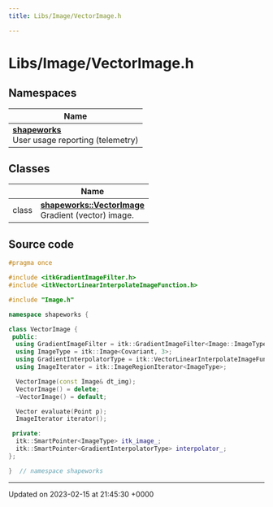 ```yaml
---
title: Libs/Image/VectorImage.h

---
```


# Libs/Image/VectorImage.h



## Namespaces

| Name           |
| -------------- |
| **[shapeworks](../Namespaces/namespaceshapeworks.md)** <br>User usage reporting (telemetry)  |

## Classes

|                | Name           |
| -------------- | -------------- |
| class | **[shapeworks::VectorImage](../Classes/classshapeworks_1_1VectorImage.md)** <br>Gradient (vector) image.  |




## Source code

```cpp
#pragma once

#include <itkGradientImageFilter.h>
#include <itkVectorLinearInterpolateImageFunction.h>

#include "Image.h"

namespace shapeworks {

class VectorImage {
 public:
  using GradientImageFilter = itk::GradientImageFilter<Image::ImageType>;
  using ImageType = itk::Image<Covariant, 3>;
  using GradientInterpolatorType = itk::VectorLinearInterpolateImageFunction<ImageType, Image::PixelType>;
  using ImageIterator = itk::ImageRegionIterator<ImageType>;

  VectorImage(const Image& dt_img);
  VectorImage() = delete;
  ~VectorImage() = default;

  Vector evaluate(Point p);
  ImageIterator iterator();

 private:
  itk::SmartPointer<ImageType> itk_image_;
  itk::SmartPointer<GradientInterpolatorType> interpolator_;
};

}  // namespace shapeworks
```


-------------------------------

Updated on 2023-02-15 at 21:45:30 +0000
